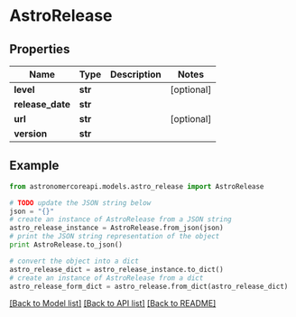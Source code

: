 # AstroRelease


## Properties
Name | Type | Description | Notes
------------ | ------------- | ------------- | -------------
**level** | **str** |  | [optional] 
**release_date** | **str** |  | 
**url** | **str** |  | [optional] 
**version** | **str** |  | 

## Example

```python
from astronomercoreapi.models.astro_release import AstroRelease

# TODO update the JSON string below
json = "{}"
# create an instance of AstroRelease from a JSON string
astro_release_instance = AstroRelease.from_json(json)
# print the JSON string representation of the object
print AstroRelease.to_json()

# convert the object into a dict
astro_release_dict = astro_release_instance.to_dict()
# create an instance of AstroRelease from a dict
astro_release_form_dict = astro_release.from_dict(astro_release_dict)
```
[[Back to Model list]](../README.md#documentation-for-models) [[Back to API list]](../README.md#documentation-for-api-endpoints) [[Back to README]](../README.md)


